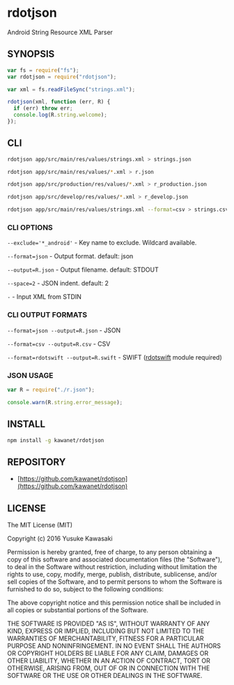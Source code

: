 # rdotjson

Android String Resource XML Parser

## SYNOPSIS

```js
var fs = require("fs");
var rdotjson = require("rdotjson");

var xml = fs.readFileSync("strings.xml");

rdotjson(xml, function (err, R) {
  if (err) throw err;
  console.log(R.string.welcome);
});
```

## CLI

```sh
rdotjson app/src/main/res/values/strings.xml > strings.json

rdotjson app/src/main/res/values/*.xml > r.json

rdotjson app/src/production/res/values/*.xml > r_production.json

rdotjson app/src/develop/res/values/*.xml > r_develop.json

rdotjson app/src/main/res/values/strings.xml --format=csv > strings.csv
```

### CLI OPTIONS

`--exclude='*_android'` - Key name to exclude. Wildcard available.

`--format=json` - Output format. default: json

`--output=R.json` - Output filename. default: STDOUT

`--space=2` - JSON indent. default: 2

`-` - Input XML from STDIN

### CLI OUTPUT FORMATS

`--format=json --output=R.json` - JSON

`--format=csv --output=R.csv` - CSV

`--format=rdotswift --output=R.swift` - SWIFT ([rdotswift](https://github.com/kawanet/rdotswift) module required)

### JSON USAGE

```js
var R = require("./r.json");

console.warn(R.string.error_message);
```

## INSTALL

```sh
npm install -g kawanet/rdotjson
```

## REPOSITORY

- [https://github.com/kawanet/rdotjson](https://github.com/kawanet/rdotjson)

## LICENSE

The MIT License (MIT)

Copyright (c) 2016 Yusuke Kawasaki

Permission is hereby granted, free of charge, to any person obtaining a copy
of this software and associated documentation files (the "Software"), to deal
in the Software without restriction, including without limitation the rights
to use, copy, modify, merge, publish, distribute, sublicense, and/or sell
copies of the Software, and to permit persons to whom the Software is
furnished to do so, subject to the following conditions:

The above copyright notice and this permission notice shall be included in all
copies or substantial portions of the Software.

THE SOFTWARE IS PROVIDED "AS IS", WITHOUT WARRANTY OF ANY KIND, EXPRESS OR
IMPLIED, INCLUDING BUT NOT LIMITED TO THE WARRANTIES OF MERCHANTABILITY,
FITNESS FOR A PARTICULAR PURPOSE AND NONINFRINGEMENT. IN NO EVENT SHALL THE
AUTHORS OR COPYRIGHT HOLDERS BE LIABLE FOR ANY CLAIM, DAMAGES OR OTHER
LIABILITY, WHETHER IN AN ACTION OF CONTRACT, TORT OR OTHERWISE, ARISING FROM,
OUT OF OR IN CONNECTION WITH THE SOFTWARE OR THE USE OR OTHER DEALINGS IN THE
SOFTWARE.
